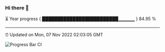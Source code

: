 ### Hi there 👋

⏳ Year progress { █████████████████████████▁▁▁▁▁ } 84.95 %

---

⏰ Updated on Mon, 07 Nov 2022 02:03:05 GMT

![Progress Bar CI](https://github.com/ZhaoGui/ZhaoGui/workflows/Progress%20Bar%20CI/badge.svg)
